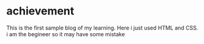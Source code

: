 
# achievement
This is the first sample blog of my learning. Here i just used HTML and CSS. i am the begineer so it may have some mistake
